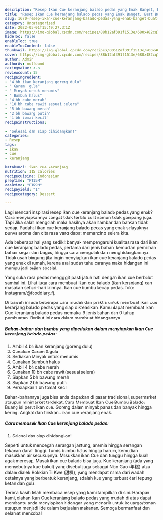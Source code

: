 ```yaml
---
description: "Resep Ikan Cue keranjang balado pedas yang Enak Banget, Buat Buka Puasa Enak Banget"
title: "Resep Ikan Cue keranjang balado pedas yang Enak Banget, Buat Buka Puasa Enak Banget"
slug: 1670-resep-ikan-cue-keranjang-balado-pedas-yang-enak-banget-buat-buka-puasa-enak-banget
category: Uncategorized
date: 2022-05-01T15:49:27.371Z
image: https://img-global.cpcdn.com/recipes/88b12af391f1513e/680x482cq70/ikan-cue-keranjang-balado-pedas-foto-resep-utama.jpg
hideToc: false
enableToc: true
enableTocContent: false
thumbnail: https://img-global.cpcdn.com/recipes/88b12af391f1513e/680x482cq70/ikan-cue-keranjang-balado-pedas-foto-resep-utama.jpg
cover: https://img-global.cpcdn.com/recipes/88b12af391f1513e/680x482cq70/ikan-cue-keranjang-balado-pedas-foto-resep-utama.jpg
author: Admin
authorAv: notfound
ratingvalue: 3.8
reviewcount: 15
recipeingredient:
- "4 bh ikan keranjang goreng dulu"
- " Garam  gula"
- " Minyak untuk menumis"
- " Bumbuh halus"
- "4 bh cabe merah"
- "10 bh cabe rawit sesuai selera"
- "5 bh bawang merah"
- "2 bh bawang putih"
- "1 bh tomat kecil"
recipeinstructions:

- "Selesai dan siap dihidangkan!"
categories:
- Resep
tags:
- ikan
- cue
- keranjang

katakunci: ikan cue keranjang 
nutrition: 115 calories
recipecuisine: Indonesian
preptime: "PT15M"
cooktime: "PT59M"
recipeyield: "1"
recipecategory: Dessert

---
```



Lagi mencari inspirasi resep ikan cue keranjang balado pedas yang enak? Cara menyiapkannya sangat tidak terlalu sulit namun tidak gampang juga. Tapi Jika salah mengolah maka hasilnya akan hambar dan bahkan tidak sedap. Padahal ikan cue keranjang balado pedas yang enak selayaknya punya aroma dan cita rasa yang dapat memancing selera kita.


Ada beberapa hal yang sedikit banyak mempengaruhi kualitas rasa dari ikan cue keranjang balado pedas, pertama dari jenis bahan, kemudian pemilihan bahan segar dan bagus, hingga cara mengolah dan menghidangkannya. Tidak usah bingung jika ingin menyiapkan ikan cue keranjang balado pedas yang enak di rumah, karena asal sudah tahu caranya maka hidangan ini mampu jadi sajian spesial.

Yang suka rasa pedas menggigit pasti jatuh hati dengan ikan cue berbalut sambal ini. Lihat juga cara membuat Ikan cue balado (ikan keranjang) dan masakan sehari-hari lainnya. Ikan cue bumbu kecap pedas. foto: Instagram/@fooddiary_fj.


Di bawah ini ada beberapa cara mudah dan praktis untuk membuat ikan cue keranjang balado pedas yang siap dikreasikan. Kamu dapat membuat Ikan Cue keranjang balado pedas memakai 9 jenis bahan dan 0 tahap pembuatan. Berikut ini cara dalam membuat hidangannya.

<!--inarticleads1-->

##### Bahan-bahan dan bumbu yang diperlukan dalam menyiapkan Ikan Cue keranjang balado pedas:

1. Ambil 4 bh ikan keranjang (goreng dulu)
1. Gunakan  Garam &amp; gula
1. Sediakan  Minyak untuk menumis
1. Gunakan  Bumbuh halus
1. Ambil 4 bh cabe merah
1. Gunakan 10 bh cabe rawit (sesuai selera)
1. Siapkan 5 bh bawang merah
1. Siapkan 2 bh bawang putih
1. Persiapkan 1 bh tomat kecil


Bahan-bahannya juga bisa anda dapatkan di pasar tradisional, supermarket ataupun minimarket terdekat. Cara Membuat Ikan Cue Bumbu Balado: Buang isi perut ikan cue. Goreng dalam minyak panas dan banyak hingga kering. Angkat dan tiriskan.. ikan cue keranjang enak. 

<!--inarticleads2-->

##### Cara memasak Ikan Cue keranjang balado pedas:


1. Selesai dan siap dihidangkan!

Seperti untuk mencegah serangan jantung, anemia hingga serangan tekanan darah tinggi. Tumis bumbu halus hingga harum, kemudian masukkan air secukupnya. Masukkan ikan Cue dan tunggu hingga kuah agak meresap. Masak ikan cue balado bisa juga. Kue keranjang (ada yang menyebutnya kue bakul) yang disebut juga sebagai Nian Gao (年糕) atau dalam dialek Hokkian Ti Kwe (甜棵), yang mendapat nama dari wadah cetaknya yang berbentuk keranjang, adalah kue yang terbuat dari tepung ketan dan gula. 

Terima kasih telah membaca resep yang kami tampilkan di sini. Harapan kami, olahan Ikan Cue keranjang balado pedas yang mudah di atas dapat membantu anda menyiapkan hidangan yang menarik untuk keluarga/teman ataupun menjadi ide dalam berjualan makanan. Semoga bermanfaat dan selamat mencoba!

